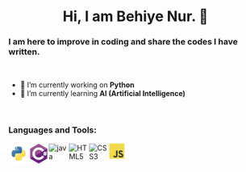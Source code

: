 <h1 align="center">Hi, I am Behiye Nur. 👋</h1>

<h3> I am here to improve in coding and share the codes I have written. </h3>

<br />

- 🔭 I’m currently working on **Python**
- 🌱 I’m currently learning **AI (Artificial Intelligence)**  

<br />

<h3 align="left">Languages and Tools:</h3>

<img align="left" alt="Python" width="40px" src="https://raw.githubusercontent.com/github/explore/cebd63002168a05a6a642f309227eefeccd92950/topics/python/python.png" />

<img align="left" alt="csharp" width="40px" src="https://raw.githubusercontent.com/devicons/devicon/master/icons/csharp/csharp-original.svg"  />

<img align="left"  alt="java" width="40px" src="https://cdn.icon-icons.com/icons2/2415/PNG/512/java_original_wordmark_logo_icon_146459.png" />

<img align="left" alt="HTML5" width="40px" src="https://cdn.icon-icons.com/icons2/2415/PNG/512/html_original_wordmark_logo_icon_146478.png" />

<img align="left" alt="CSS3" width="40px" src="https://cdn.icon-icons.com/icons2/2415/PNG/512/css_original_wordmark_logo_icon_146576.png" />

<img align="left" alt="JavaScript" width="30px" src="https://raw.githubusercontent.com/github/explore/80688e429a7d4ef2fca1e82350fe8e3517d3494d/topics/javascript/javascript.png" />


